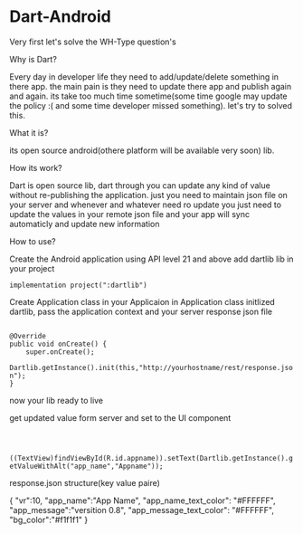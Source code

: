 # Dart-Android

Very first let's solve the WH-Type question's

Why is Dart?

Every day in developer life they need to add/update/delete something in there app. the main pain is they need to update there app and publish again and again. its take too much time sometime(some time google may update the policy :( and some time developer missed something). let's try to solved this.

What it is?

its open source android(othere platform will be available very soon) lib. 

How its work?

Dart is open source lib, dart through you can update any kind of value without re-publishing the application. just you need to maintain
json file on your server and whenever and whatever need ro update you just need to update the values in your remote json file and your 
app will sync automaticly and update new information

How to use?

Create the Android application using API level 21 and above
add dartlib lib in your project

<code>implementation project(":dartlib")</code>

Create Application class in your Applicaion
in Application class initlized dartlib, pass the application context and your server response json file

<code>
@Override
public void onCreate() {
    super.onCreate();
    Dartlib.getInstance().init(this,"http://yourhostname/rest/response.json");
}
</code>

now your lib ready to live

get updated value form server and set to the UI component

<code>
	
 ((TextView)findViewById(R.id.appname)).setText(Dartlib.getInstance().getValueWithAlt("app_name","Appname"));
</code>

response.json structure(key value paire)

{
	"vr":10,
	"app_name":"App Name",
	"app_name_text_color": "#FFFFFF",
	"app_message":"versition 0.8",
	"app_message_text_color": "#FFFFFF",
	"bg_color":"#f1f1f1"
}




    
    
    
    
    



